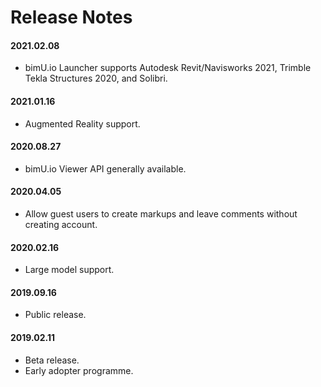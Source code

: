 # Release Notes

#### 2021.02.08

- bimU.io Launcher supports Autodesk Revit/Navisworks 2021, Trimble Tekla Structures 2020, and Solibri.

#### 2021.01.16

- Augmented Reality support.

#### 2020.08.27

- bimU.io Viewer API generally available.

#### 2020.04.05

- Allow guest users to create markups and leave comments without creating account.

#### 2020.02.16

- Large model support.

#### 2019.09.16

- Public release.

#### 2019.02.11

- Beta release.
- Early adopter programme.